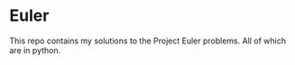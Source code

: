 Euler
=====

This repo contains my solutions to the Project Euler problems.
All of which are in python.

